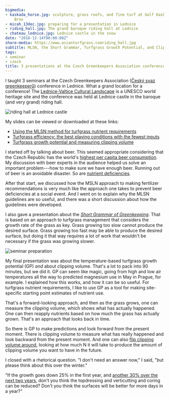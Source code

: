 ```yaml
---
bigmedia:
- kaskada_horse.jpg: sculpture, grass roofs, and fine turf at Golf Kaskáda near
    Brno
- micah_13dec.jpg: preparing for a presentation in Lednice
- riding_hall.jpg: The grand baroque riding hall at Lednice
- chateau_lednice.jpg: Lednice castle in the snow
date: "2018-12-14T00:00:00Z"
share-media: https://www.asianturfgrass.comriding_hall.jpg
subtitle: MLSN, the Short Grammar, Turfgrass Growth Potential, and Clipping Volume
tags:
- seminar
- czech
title: 3 presentations at the Czech Greenkeepers Association conference
---
```


I taught 3 seminars at the Czech Greenkeepers Association ([Český svaz greenkeeperů](http://www.czgreen.com/)) conference in Lednice. What a grand location for a conference! The [Lednice-Valtice Cultural Landscape](https://whc.unesco.org/en/list/763) is a UNESCO world heritage site and the conference was held at Lednice castle in the baroque (and very grand) riding hall.

![riding hall at Lednice castle](riding_hall.jpg)

My slides can be viewed or downloaded at these links:

* [Using the MLSN method for turfgrass nutrient requirements](https://speakerdeck.com/micahwoods/using-the-mlsn-method-for-turfgrass-nutrient-requirements)
* [Turfgrass efficiency: the best playing conditions with the fewest inputs](https://speakerdeck.com/micahwoods/turfgrass-efficiency-the-best-playing-conditions-with-the-fewest-inputs)
* [Turfgrass growth potential and measuring clipping volume](https://speakerdeck.com/micahwoods/turfgrass-growth-potential-and-measuring-clipping-volume)

I started off by talking about beer. This seemed appropriate considering that the Czech Republic has the world's [highest per capita beer consumption](https://en.wikipedia.org/wiki/Beer_in_the_Czech_Republic). My discussion with beer experts in the audience helped us solve an important problem---how to make sure we have enough beer. Running out of beer is an avoidable disaster. So are [nutrient deficiencies](https://speakerdeck.com/micahwoods/using-the-mlsn-method-for-turfgrass-nutrient-requirements?slide=2).

<script async class="speakerdeck-embed" data-slide="2" data-id="01ee80330b834305adfe0d3829c8688b" data-ratio="1.77966101694915" src="//speakerdeck.com/assets/embed.js"></script>

After that start, we discussed how the MSLN approach to making fertilizer recommendations is very much like the approach one takes to prevent beer deficiencies at a social event. And I went on to explain why the MLSN guidelines are so useful, and there was a short discussion about how the guidelines were developed.

I also gave a presentation about the [*Short Grammar of Greenkeeping*](https://leanpub.com/short_grammar_of_greenkeeping). That is based on an approach to turfgrass management that considers the growth rate of the grass as key. Grass growing too slow cannot produce the desired surface. Grass growing too fast may be able to produce the desired surface, but doing it that way requires a lot of work that wouldn't be necessary if the grass was growing slower. 

![seminar preparation](micah_13dec.jpg)

My final presentation was about the temperature-based turfgrass growth potential (GP) *and* about clipping volume. That's a lot to pack into 90 minutes, but we did it. GP can seem like magic, going from high and low air temperatures all the way to predicted magnesium use in May in Prague, for example. I explained how this works, and how it can be so useful. For turfgrass nutrient requirements, I like to use GP as a tool for making site-specific starting point estimates of nutrient use. 

That's a forward-looking approach, and then as the grass grows, one can measure the clipping volume, which shows what has actually happened. One can then reapply nutrients based on how much the grass has actually grown. That's an approach that looks back in time. 

So there is GP to make predictions and look forward from the present moment. There is clipping volume to measure what has really happened and look backward from the present moment. And one can also [flip clipping volume around](https://www.asianturfgrass.com/2017-09-15-flipping-things-around/), looking at how much N it will take to produce the amount of clipping volume you want to have in the future.

I closed with a rhetorical question. "I don't need an answer now," I said, "but please think about this over the winter."

<script async class="speakerdeck-embed" data-slide="67" data-id="2e941c55f91c4e319c561549c2ef210b" data-ratio="1.77966101694915" src="//speakerdeck.com/assets/embed.js"></script>

"If the growth goes down 25% in the first year, and [another 30% over the next two years](https://speakerdeck.com/micahwoods/turfgrass-growth-potential-and-measuring-clipping-volume?slide=67), don't you think the topdressing and verticutting and coring can be reduced? Don't you think the surfaces will be better for more days in a year?"

